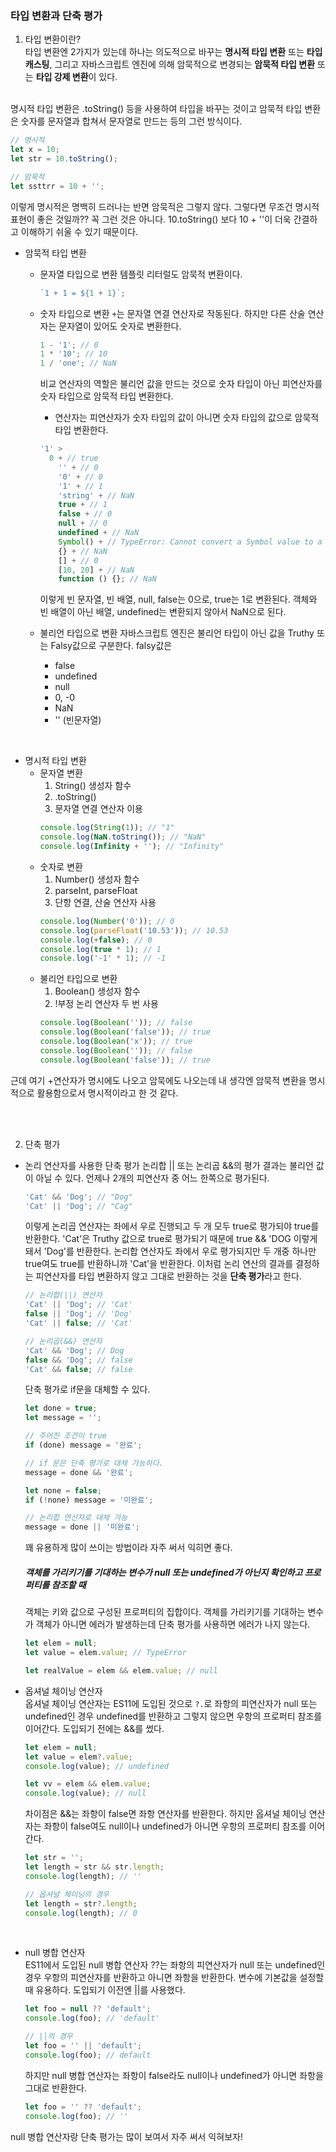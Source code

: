 ### 타입 변환과 단축 평가

1. 타입 변환이란?  <br>
   타입 변환엔 2가지가 있는데 하나는 의도적으로 바꾸는 **명시적 타입 변환** 또는 **타입 캐스팅**, 그리고 자바스크립트 엔진에 의해 암묵적으로 변경되는 **암묵적 타입 변환** 또는 **타입 강제 변환**이 있다.

<br>
명시적 타입 변환은 .toString() 등을 사용하여 타입을 바꾸는 것이고 암묵적 타입 변환은 숫자를 문자열과 합쳐서 문자열로 만드는 등의 그런 방식이다.

```javascript
// 명시적
let x = 10;
let str = 10.toString();

// 암묵적
let ssttrr = 10 + '';
```

이렇게 명시적은 명백히 드러나는 반면 암묵적은 그렇지 않다. 그렇다면 무조건 명시적 표현이 좋은 것일까??
꼭 그런 것은 아니다. 10.toString() 보다 10 + ''이 더욱 간결하고 이해하기 쉬울 수 있기 때문이다.

- 암묵적 타입 변환

  - 문자열 타입으로 변환
    템플릿 리터럴도 암묵적 변환이다.

    ```javascript
    `1 + 1 = ${1 + 1}`;
    ```

  - 숫자 타입으로 변환
    `+`는 문자열 연결 연산자로 작동된다. 하지만 다른 산술 연산자는 문자열이 있어도 숫자로 변환한다.

    ```javascript
    1 - '1'; // 0
    1 * '10'; // 10
    1 / 'one'; // NaN
    ```

    비교 연산자의 역할은 불리언 값을 만드는 것으로 숫자 타입이 아닌 피연산자를 숫자 타입으로 암묵적 타입 변환한다.

    - 연산자는 피연산자가 숫자 타입의 값이 아니면 숫자 타입의 값으로 암묵적 타입 변환한다.

    ```javascript
    '1' >
      0 + // true
        '' + // 0
        '0' + // 0
        '1' + // 1
        'string' + // NaN
        true + // 1
        false + // 0
        null + // 0
        undefined + // NaN
        Symbol() + // TypeError: Cannot convert a Symbol value to a number
        {} + // NaN
        [] + // 0
        [10, 20] + // NaN
        function () {}; // NaN
    ```

    이렇게 빈 문자열, 빈 배열, null, false는 0으로, true는 1로 변환된다.
    객체와 빈 배열이 아닌 배열, undefined는 변환되지 않아서 NaN으로 된다.

  - 불리언 타입으로 변환
    자바스크립트 엔진은 불리언 타입이 아닌 값을 Truthy 또는 Falsy값으로 구분한다.
    falsy값은
    - false
    - undefined
    - null
    - 0, -0
    - NaN
    - '' (빈문자열)

<br>

- 명시적 타입 변환
  - 문자열 변환
    1. String() 생성자 함수
    2. .toString()
    3. 문자열 연결 연산자 이용
    ```javascript
    console.log(String(1)); // "1"
    console.log(NaN.toString()); // "NaN"
    console.log(Infinity + ''); // "Infinity"
    ```
  - 숫자로 변환
    1. Number() 생성자 함수
    2. parseInt, parseFloat
    3. 단항 연결, 산술 연산자 사용
    ```javascript
    console.log(Number('0')); // 0
    console.log(parseFloat('10.53')); // 10.53
    console.log(+false); // 0
    console.log(true * 1); // 1
    console.log('-1' * 1); // -1
    ```
  - 불리언 타입으로 변환
    1. Boolean() 생성자 함수
    2. !부정 논리 연산자 두 번 사용
    ```javascript
    console.log(Boolean('')); // false
    console.log(Boolean('false')); // true
    console.log(Boolean('x')); // true
    console.log(Boolean('')); // false
    console.log(Boolean('false')); // true
    ```

근데 여기 +연산자가 명시에도 나오고 암묵에도 나오는데 내 생각엔 암묵적 변환을 명시적으로 활용함으로서 명시적이라고 한 것 같다.

<br>
<br>

2. 단축 평가

- 논리 연산자를 사용한 단축 평가
  논리합 || 또는 논리곱 &&의 평가 결과는 불리언 값이 아닐 수 있다. 언제나 2개의 피연산자 중 어느 한쪽으로 평가된다.

  ```javascript
  'Cat' && 'Dog'; // "Dog"
  'Cat' || 'Dog'; // "Cag"
  ```

  이렇게 논리곱 연산자는 좌에서 우로 진행되고 두 개 모두 true로 평가되야 true를 반환한다.
  'Cat'은 Truthy 값으로 true로 평가되기 때문에 true && 'DOG 이렇게 돼서 'Dog'를 반환한다.
  논리합 연산자도 좌에서 우로 평가되지만 두 개중 하나만 true여도 true를 반환하니까 'Cat'을 반환한다.
  이처럼 논리 연산의 결과를 결정하는 피연산자를 타입 변환하지 않고 그대로 반환하는 것을 **단축 평가**라고 한다.

  ```javascript
  // 논리합(||) 연산자
  'Cat' || 'Dog'; // 'Cat'
  false || 'Dog'; // 'Dog'
  'Cat' || false; // 'Cat'

  // 논리곱(&&) 연산자
  'Cat' && 'Dog'; // Dog
  false && 'Dog'; // false
  'Cat' && false; // false
  ```

  단축 평가로 if문을 대체할 수 있다.

  ```javascript
  let done = true;
  let message = '';

  // 주어진 조건이 true
  if (done) message = '완료';

  // if 문은 단축 평가로 대체 가능하다.
  message = done && '완료';

  let none = false;
  if (!none) message = '미완료';

  // 논리합 연산자로 대체 가능
  message = done || '미완료';
  ```

  꽤 유용하게 많이 쓰이는 방법이라 자주 써서 익히면 좋다.

  ##### 객체를 가리키기를 기대하는 변수가 null 또는 undefined가 아닌지 확인하고 프로퍼티를 참조할 때

  객체는 키와 값으로 구성된 프로퍼티의 집합이다. 객체를 가리키기를 기대하는 변수가 객체가 아니면 에러가 발생하는데 단축 평가를 사용하면 에러가 나지 않는다.

  ```javascript
  let elem = null;
  let value = elem.value; // TypeError

  let realValue = elem && elem.value; // null
  ```

- 옵셔널 체이닝 연산자  <br>
  옵셔널 체이닝 연산자는 ES11에 도입된 것으로 `?.`로 좌항의 피연산자가 null 또는 undefined인 경우 undefined를 반환하고 그렇지 않으면 우항의 프로퍼티 참조를 이어간다.
  도입되기 전에는 &&를 썼다.

  ```javascript
  let elem = null;
  let value = elem?.value;
  console.log(value); // undefined

  let vv = elem && elem.value;
  console.log(value); // null
  ```

  차이점은 &&는 좌항이 false면 좌항 연산자를 반환한다.
  하지만 옵셔널 체이닝 연산자는 좌항이 false여도 null이나 undefined가 아니면 우항의 프로퍼티 참조를 이어간다.

  ```javascript
  let str = '';
  let length = str && str.length;
  console.log(length); // ''

  // 옵셔널 체이닝의 경우
  let length = str?.length;
  console.log(length); // 0
  ```

  <br>

- null 병합 연산자  <br>
  ES11에서 도입된 null 병합 연산자 ??는 좌항의 피연산자가 null 또는 undefined인 경우 우항의 피연산자를 반환하고 아니면 좌항을 반환한다.
  변수에 기본값을 설정할 때 유용하다.
  도입되기 이전엔 ||를 사용했다.

  ```javascript
  let foo = null ?? 'default';
  console.log(foo); // 'default'

  // ||의 경우
  let foo = '' || 'default';
  console.log(foo); // default
  ```

  하지만 null 병합 연산자는 좌항이 false라도 null이나 undefined가 아니면 좌항을 그대로 반환한다.

  ```javascript
  let foo = '' ?? 'default';
  console.log(foo); // ''
  ```

null 병합 연산자랑 단축 평가는 많이 보여서 자주 써서 익혀보자!
